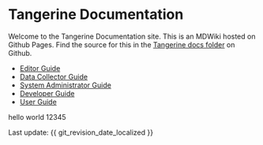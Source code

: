 # Tangerine Documentation

Welcome to the Tangerine Documentation site. This is an MDWiki hosted on Github Pages. Find the source for this in the [Tangerine docs folder](https://github.com/Tangerine-Community/Tangerine/tree/master/docs) on Github.

- [Editor Guide](editor/README.md)
- [Data Collector Guide](data-collector/README.md)
- [System Administrator Guide](system-administrator/README.md)
- [Developer Guide](developer/README.md)
- [User Guide](user-guide/README.md)

hello world 12345

Last update: {{ git_revision_date_localized }}
